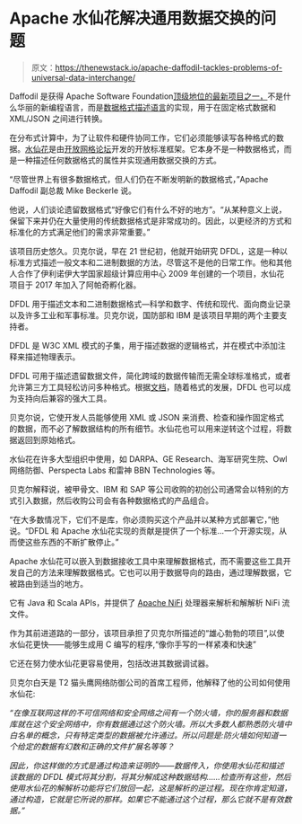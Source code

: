 # Apache 水仙花解决通用数据交换的问题

> 原文：<https://thenewstack.io/apache-daffodil-tackles-problems-of-universal-data-interchange/>

Daffodil 是获得 Apache Software Foundation[顶级地位的最新项目之一，](https://www.globenewswire.com/en/news-release/2021/03/04/2187212/17401/en/The-Apache-Software-Foundation-Announces-Apache-Daffodil-as-a-Top-Level-Project.html)不是什么华丽的新编程语言，而是[数据格式描述语言](https://daffodil.apache.org/docs/dfdl/)的实现，用于在固定格式数据和 XML/JSON 之间进行转换。

在分布式计算中，为了让软件和硬件协同工作，它们必须能够读写各种格式的数据。[水仙花](https://daffodil.apache.org/)是由[开放网格论坛](https://www.ogf.org/ogf/doku.php)开发的开放标准框架。它本身不是一种数据格式，而是一种描述任何数据格式的属性并实现通用数据交换的方式。

“尽管世界上有很多数据格式，但人们仍在不断发明新的数据格式，”Apache Daffodil 副总裁 Mike Beckerle 说。

他说，人们谈论遗留数据格式“好像它们有什么不好的地方”。“从某种意义上说，保留下来并仍在大量使用的传统数据格式是非常成功的。因此，以更经济的方式和标准化的方式满足他们的需求非常重要。”

该项目历史悠久。贝克尔说，早在 21 世纪初，他就开始研究 DFDL，这是一种以标准方式描述一般文本和二进制数据的方法，尽管这不是他的日常工作。他和其他人合作了伊利诺伊大学国家超级计算应用中心 2009 年创建的一个项目，水仙花项目于 2017 年加入了阿帕奇孵化器。

DFDL 用于描述文本和二进制数据格式—科学和数字、传统和现代、面向商业记录以及许多工业和军事标准。贝克尔说，国防部和 IBM 是该项目早期的两个主要支持者。

DFDL 是 W3C XML 模式的子集，用于描述数据的逻辑格式，并在模式中添加注释来描述物理表示。

DFDL 可用于描述遗留数据文件，简化跨域的数据传输而无需全球标准格式，或者允许第三方工具轻松访问多种格式。根据[文档](https://daffodil.apache.org/docs/dfdl/)，随着格式的发展，DFDL 也可以成为支持向后兼容的强大工具。

贝克尔说，它使开发人员能够使用 XML 或 JSON 来消费、检查和操作固定格式的数据，而不必了解数据结构的所有细节。水仙花也可以用来逆转这个过程，将数据返回到原始格式。

水仙花在许多大型组织中使用，如 DARPA、GE Research、海军研究生院、Owl 网络防御、Perspecta Labs 和雷神 BBN Technologies 等。

贝克尔解释说，被甲骨文、IBM 和 SAP 等公司收购的初创公司通常会以特别的方式引入数据，然后收购公司会有各种数据格式的产品组合。

“在大多数情况下，它们不是库，你必须购买这个产品并以某种方式部署它，”他说。“DFDL 和 Apache 水仙花实现的贡献是提供了一个标准…一个开源实现，从而使这些东西的不断扩散停止。”

Apache 水仙花可以嵌入到数据接收工具中来理解数据格式，而不需要这些工具开发自己的方法来理解数据格式。它也可以用于数据导向的路由，通过理解数据，它被路由到适当的地方。

它有 Java 和 Scala APIs，并提供了 [Apache NiFi](https://nifi.apache.org/docs/nifi-docs/html/nifi-in-depth.html) 处理器来解析和解解析 NiFi 流文件。

作为其前进道路的一部分，该项目承担了贝克尔所描述的“雄心勃勃的项目”,以使水仙花更快——能够生成用 C 编写的程序,“像你手写的一样紧凑和快速”

它还在努力使水仙花更容易使用，包括改进其数据调试器。

贝克尔白天是 T2 猫头鹰网络防御公司的首席工程师，他解释了他的公司如何使用水仙花:

*“在像互联网这样的不可信网络和安全网络之间有一个防火墙，你的服务器和数据库就在这个安全网络中，你有数据通过这个防火墙。所以大多数人都熟悉防火墙中白名单的概念，只有特定类型的数据被允许通过。所以问题是:防火墙如何知道一个给定的数据有幻数和正确的文件扩展名等等？*

*因此，你这样做的方式是通过构造来证明的——数据传入，你使用水仙花和描述该数据的 DFDL 模式将其分割，将其分解成这种数据结构……检查所有这些，然后使用水仙花的解解析功能将它们放回一起，这是解析的逆过程。现在你肯定知道，通过构造，它就是它所说的那样。如果它不能通过这个过程，那么它就不是有效数据。”*

<svg xmlns:xlink="http://www.w3.org/1999/xlink" viewBox="0 0 68 31" version="1.1"><title>Group</title> <desc>Created with Sketch.</desc></svg>